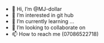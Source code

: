 - 👋 Hi, I’m @MJ-dollar
- 👀 I’m interested in git hub
- 🌱 I’m currently learning ...
- 💞️ I’m looking to collaborate on 
- 📫 How to reach me (07086522718)

<!---
MJ-dollar/MJ-dollar is a ✨ special ✨ repository because its `README.md` (this file) appears on your GitHub profile.
You can click the Preview link to take a look at your changes.
--->
